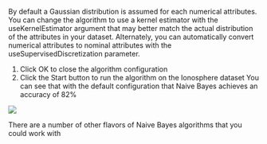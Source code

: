 By default a Gaussian distribution is assumed for each numerical attributes. You can change
the algorithm to use a kernel estimator with the useKernelEstimator argument that may better
match the actual distribution of the attributes in your dataset. Alternately, you can automatically convert numerical attributes to nominal attributes with the useSupervisedDiscretization
parameter.
1. Click OK to close the algorithm configuration
2. Click the Start button to run the algorithm on the Ionosphere dataset
You can see that with the default configuration that Naive Bayes achieves an accuracy of
82%

![](https://github.com/fenago/katacoda-scenarios/raw/master/machine-learning-mastery-weka/machine-learning-mastery-weka-chapter-17/steps/images/82.png)

There are a number of other flavors of Naive Bayes algorithms that you could work with
